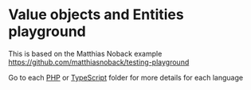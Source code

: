 # Value objects and Entities playground

This is based on the Matthias Noback example https://github.com/matthiasnoback/testing-playground

Go to each [PHP](php/README.md) or [TypeScript](ts/Readme.md) folder for more details for each language
